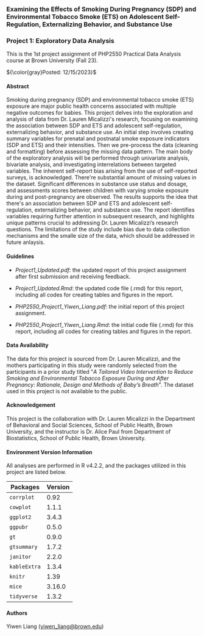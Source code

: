 ### Examining the Effects of Smoking During Pregnancy (SDP) and Environmental Tobacco Smoke (ETS) on Adolescent Self-Regulation, Externalizing Behavior, and Substance Use

### Project 1: Exploratory Data Analysis

This is the 1st project assignment of PHP2550 Practical Data Analysis course at Brown University (Fall 23).

${\color{gray}Posted: 12/15/2023}$

#### Abstract

Smoking during pregnancy (SDP) and environmental tobacco smoke (ETS) exposure are major public health concerns associated with multiple negative outcomes for babies. This project delves into the exploration and analysis of data from Dr. Lauren Micalizzi's research, focusing on examining the association between SDP and ETS and adolescent self-regulation, externalizing behavior, and substance use. An initial step involves creating summary variables for prenatal and postnatal smoke exposure indicators (SDP and ETS) and their intensities. Then we pre-process the data (cleaning and formatting) before assessing the missing data pattern. The main body of the exploratory analysis will be performed through univariate analysis, bivariate analysis, and investigating interrelations between targeted variables. The inherent self-report bias arising from the use of self-reported surveys, is acknowledged. There're substantial amount of missing values in the dataset. Significant differences in substance use status and dosage, and assessments scores between children with varying smoke exposure during and post-pregnancy are observed. The results supports the idea that there's an association between SDP and ETS and adolescent self-regulation, externalizing behavior, and substance use. The report identifies variables requiring further attention in subsequent research, and highlights unique patterns crucial to addressing Dr. Lauren Micalizzi’s research questions. The limitations of the study include bias due to data collection mechanisms and the smalle size of the data, which should be addressed in future anlaysis.

#### Guidelines

* *Project1_Updated.pdf*: the updated report of this project assignment after first submission and receiving feedback.

* *Project1_Updated.Rmd*: the updated code file (.rmd) for this report, including all codes for creating tables and figures in the report.

* *PHP2550_Project1_Yiwen_Liang.pdf*: the initial report of this project assignment.

* *PHP2550_Project1_Yiwen_Liang.Rmd*: the initial code file (.rmd) for this report, including all codes for creating tables and figures in the report.

#### Data Availability

The data for this project is sourced from Dr. Lauren Micalizzi, and the mothers participating in this study were randomly selected from the participants in a prior study titled "*A Tailored Video Intervention to Reduce Smoking and Environmental Tobacco Exposure During and After Pregnancy: Rationale, Design and Methods of Baby’s Breath*". The dataset used in this project is not available to the public.

#### Acknowledgement

This project is the collaboration with Dr. Lauren Micalizzi in the Department of Behavioral and Social Sciences, School of Public Health, Brown University, and the instructor is Dr. Alice Paul from Department of Biostatistics, School of Public Health, Brown University.
 
#### Environment Version Information

All analyses are performed in R v4.2.2, and the packages utilized in this project are listed below.

| Packages  | Version |
| ------------- | ------------- |
| `corrplot`  | 0.92  |
| `cowplot`  | 1.1.1   |
| `ggplot2`  | 3.4.3  |
| `ggpubr`  | 0.5.0  |
| `gt`  | 0.9.0  |
| `gtsummary`  | 1.7.2  |
| `janitor` | 2.2.0  |
| `kableExtra`  | 1.3.4  |
| `knitr`  | 1.39  |
| `mice`  | 3.16.0  |
| `tidyverse` | 1.3.2  |

#### Authors

Yiwen Liang (yiwen_liang@brown.edu)

